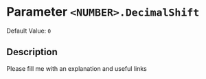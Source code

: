 # Parameter `<NUMBER>.DecimalShift`
Default Value: `0`





## Description
Please fill me with an explanation and useful links

